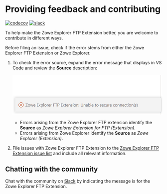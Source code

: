 # Providing feedback and contributing

[![codecov](https://codecov.io/gh/zowe/vscode-extension-for-zowe/branch/main/graph/badge.svg)](https://codecov.io/gh/zowe/vscode-extension-for-zowe)
[![slack](https://img.shields.io/badge/chat-on%20Slack-blue)](https://app.slack.com/client/T1BAJVCTY/CUVE37Z5F)

To help make the Zowe Explorer FTP Extension better, you are welcome to contribute in different ways.

Before filing an issue, check if the error stems from either the Zowe Explorer FTP Extension or Zowe Explorer.

1. To check the error source, expand the error message that displays in VS Code and review the **Source** description:

    ![Image that shows how to check the error source](../images/ze/ZE-ftp-find-source.gif)
    - Errors arising from the Zowe Explorer FTP extension identify the **Source** as *Zowe Explorer Extension for FTP (Extension)*.
    - Errors arising from Zowe Explorer identify the **Source** as *Zowe Explorer (Extension)*.

2. File issues with Zowe Explorer FTP Extension to the [Zowe Explorer FTP Extension issue list](https://github.com/zowe/zowe-explorer-ftp-extension/issues) and include all relevant information.

## Chatting with the community

Chat with the community on [Slack](https://openmainframeproject.slack.com/archives/CUVE37Z5F) by indicating the message is for the Zowe Explorer FTP Extension.
